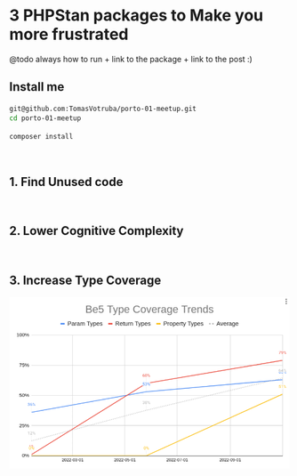 # 3 PHPStan packages to Make you more frustrated

@todo always how to run + link to the package + link to the post :)

## Install me

```bash
git@github.com:TomasVotruba/porto-01-meetup.git
cd porto-01-meetup

composer install
```

<br>

## 1. Find Unused code

<br>

## 2. Lower Cognitive Complexity

<br>

## 3. Increase Type Coverage

<img src="/images/type_coverage_trends.png">